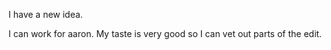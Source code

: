 

I have a new idea. 

I can work for aaron. 
My taste is very good so I can vet out parts of the edit. 

